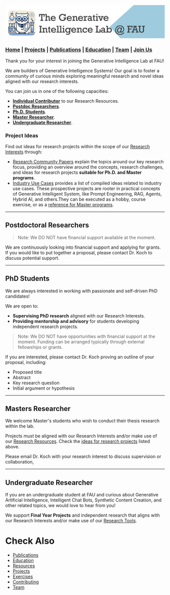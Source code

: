 ![GeniLab-banner](./images/genilab-banner.png)

### [Home](README.md) | [Projects](PROJECTS.md) | [Publications](KNOWLEDGE.md#publications) | [Education](KNOWLEDGE.md#education) | [Team](PEOPLE.md) |  [Join Us](JOIN.md)


Thank you for your interest in joining the Generative Intelligence Lab at FAU!

We are builders of Generative Intelligence Systems! Our goal is to foster a  community of curious minds exploring meaningful research and novel ideas aligned with our research interests. 

You can join us in one of the following capacities:

* **[Individual Contributor](CONTRIBUTE.md)**  to our Research Resources.
* **[Postdoc Researchers](#postdoctoral-researchers)**.
* **[Ph.D. Students](#phd-students)**.
* **[Master Researcher](#master-researcher)**.
* **[Undergraduate Researcher](#undergradute-researcher)**.

### Project Ideas

Find out ideas for research projects within the scope of our [Research Interests](README.md#scope) through:

* [Research Community Papers](https://medium.com/generative-intelligence-lab/community-papers-series-ebacc91b47ea) explain the topics around our key research focus, providing an overview around the concepts, research challenges, and ideas for research projects **suitable for Ph.D. and Master programs**. 
* [Industry Use Cases](./EXERCISES.md#industry-use-cases) provides a list of compiled ideas related to industry use cases. These prospective projects are rooter in practical concepts of Generative Intelligent System, like Prompt Engineering, RAG, Agents, Hybrid AI, and others.They can be executed as a hobby, course exercise, or as a [reference for Master programs](#masters-researcher). 


---

## Postdoctoral Researchers

> Note: We DO NOT have financial support available at the moment.

We are continuously looking into financial support and applying for grants.  If you would like to put together a proposal, please contact Dr. Koch to discuss potential support.

---

## PhD Students

We are always interested in working with passionate and self-driven PhD candidates!

We are open to:
* **Supervising PhD research** aligned with our Research Interests.
* **Providing mentorship and advisory** for students developing independent research projects.

> Note: We DO NOT have opportunities with financial support at the moment. Funding can be arranged typically through external fellowships or grants.

If you are interested, please contact Dr. Koch proving an outline of your proposal, including:
* Proposed title
* Abstract
* Key research question
* Initial argument or hypothesis


---

## Masters Researcher

We welcome Master's students who wish to conduct their thesis research within the lab. 

Projects must be aligned with our Research Interests and/or make use of our [Research Resources](./PROJECTS.md#resources). Check the [ideas for research projects](#project-ideas) listed above.

Please email Dr. Koch with your research interest to discuss supervision or collaboration, 

---

## Undergraduate Researcher

If you are an undergraduate student at FAU and curious about Generative Artificial Intelligence, Intelligent Chat Bots, Synthetic Content Creation, and other related topics, we would love to hear from you!  

We support **Final Year Projects** and independent research that aligns with our Research Interests and/or make use of our [Research Tools](README.md#research-tools).


# Check Also

* [Publications](KNOWLEDGE.md#publications)
* [Education](KNOWLEDGE.md#education)
* [Resources](PROJECTS.md#resources)
* [Projects](PROJECTS.md)
* [Exercises](EXERCISES.md)
* [Contributing](CONTRIBUTE.md)
* [Team](PEOPLE.md)
  

